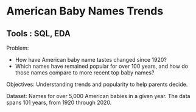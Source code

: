# American Baby Names Trends
## Tools : SQL, EDA

Problem: 
  * How have American baby name tastes changed since 1920? 
  * Which names have remained popular for over 100 years, and how do those names compare to more recent top baby names? 

Objectives: Understanding trends and popularity to help parents decide. 

Dataset: Names for over 5,000 American babies in a given year. The data spans 101 years, from 1920 through 2020.


